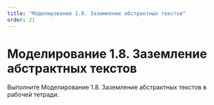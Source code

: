 ```yaml
---
title: "Моделирование 1.8. Заземление абстрактных текстов"
order: 21
---
```


# Моделирование 1.8. Заземление абстрактных текстов

Выполните Моделирование 1.8. Заземление абстрактных текстов в рабочей тетради.